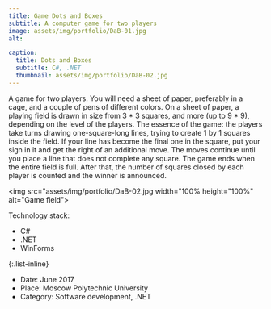 ```yaml
---
title: Game Dots and Boxes
subtitle: A computer game for two players
image: assets/img/portfolio/DaB-01.jpg
alt: 

caption:
  title: Dots and Boxes
  subtitle: C#, .NET
  thumbnail: assets/img/portfolio/DaB-02.jpg
---
```

A game for two players. You will need a sheet of paper, preferably in a cage, and a couple of pens of different colors. On a sheet of paper, a playing field is drawn in size from 3 * 3 squares, and more (up to 9 * 9), depending on the level of the players. The essence of the game: the players take turns drawing one-square-long lines, trying to create 1 by 1 squares inside the field. If your line has become the final one in the square, put your sign in it and get the right of an additional move. The moves continue until you place a line that does not complete any square. The game ends when the entire field is full. After that, the number of squares closed by each player is counted and the winner is announced.

<img src="assets/img/portfolio/DaB-02.jpg width="100% height="100%" alt="Game field">

Technology stack:
- С#
- .NET
- WinForms

{:.list-inline}
- Date: June 2017
- Place: Moscow Polytechnic University
- Category: Software development, .NET


